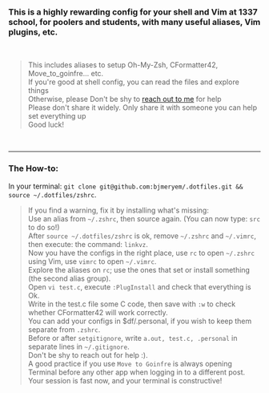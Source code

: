 ### This is a highly rewarding config for your shell and Vim at 1337 school, for poolers and students, with many useful aliases, Vim plugins, etc.

<br>

> This includes aliases to setup Oh-My-Zsh, CFormatter42, Move_to_goinfre... etc.\
> If you're good at shell config, you can read the files and explore things\
> Otherwise, please Don't be shy to [reach out to me](https://wa.me/212641134341) for help\
> Please don't share it widely. Only share it with someone you can help set everything up\
> Good luck!

<br>
<hr>

### The How-to:

<be>

In your terminal: `git clone git@github.com:bjmeryem/.dotfiles.git && source ~/.dotfiles/zshrc`.
> If you find a warning, fix it by installing what's missing:\
> Use an alias from `~/.zshrc`, then source again. (You can now type: `src` to do so!)\
> After `source ~/.dotfiles/zshrc` is ok, remove `~/.zshrc` and `~/.vimrc`, then execute: the command: `linkvz`.\
> Now you have the configs in the right place, use `rc` to open `~/.zshrc` using Vim, use `vimrc` to open `~/.vimrc`.\
> Explore the aliases on `rc`; use the ones that set or install something (the second alias group).\
> Open `vi test.c`, execute `:PlugInstall` and check that everything is Ok.\
> Write in the test.c file some C code, then save with `:w` to check whether CFormatter42 will work correctly.\
> You can add your configs in $df/.personal, if you wish to keep them separate from `.zshrc`.\
> Before or after `setgitignore`, write `a.out, test.c, .personal` in separate lines in `~/.gitignore`.\
> Don't be shy to reach out for help :).\
> A good practice if you use `Move to Goinfre` is always opening Terminal before any other app when logging in to a different post.\
> Your session is fast now, and your terminal is constructive!



